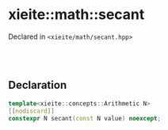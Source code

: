 # xieite::math::secant
Declared in `<xieite/math/secant.hpp>`

<br/><br/>

## Declaration
```cpp
template<xieite::concepts::Arithmetic N>
[[nodiscard]]
constexpr N secant(const N value) noexcept;
```

